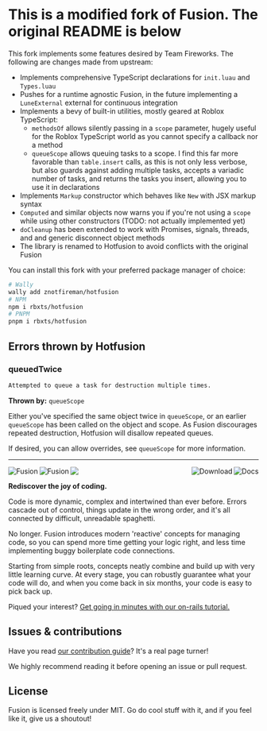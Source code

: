 # This is a modified fork of Fusion. The original README is below

This fork implements some features desired by Team Fireworks. The following are
changes made from upstream:

- Implements comprehensive TypeScript declarations for `init.luau` and
  `Types.luau`
- Pushes for a runtime agnostic Fusion, in the future implementing a
  `LuneExternal` external for continuous integration
- Implements a bevy of built-in utilities, mostly geared at Roblox TypeScript:
  - `methodsOf` allows silently passing in a `scope` parameter, hugely useful
    for the Roblox TypeScript world as you cannot specify a callback nor a
    method
  - `queueScope` allows queuing tasks to a scope. I find this far more
    favorable than `table.insert` calls, as this is not only less verbose, but
    also guards against adding multiple tasks, accepts a variadic number of
    tasks, and returns the tasks you insert, allowing you to use it in
    declarations
- Implements `Markup` constructor which behaves like `New` with JSX markup
  syntax
- `Computed` and similar objects now warns you if you're not using a `scope`
  while using other constructors (TODO: not actually implemented yet)
- `doCleanup` has been extended to work with Promises, signals, threads, and
  and generic disconnect object methods
- The library is renamed to Hotfusion to avoid conflicts with the original
  Fusion

You can install this fork with your preferred package manager of choice:

```bash
# Wally
wally add znotfireman/hotfusion
# NPM
npm i rbxts/hotfusion
# PNPM
pnpm i rbxts/hotfusion
```

## Errors thrown by Hotfusion

### queuedTwice

```txt
Attempted to queue a task for destruction multiple times.
```

**Thrown by:** `queueScope`

Either you've specified the same object twice in `queueScope`, or an earlier
`queueScope` has been called on the object and scope. As Fusion discourages
repeated destruction, Hotfusion will disallow repeated queues.

If desired, you can allow overrides, see `queueScope` for more information.

---

<img align="left" src="./gh-assets/logo-dark-theme.svg#gh-dark-mode-only" alt="Fusion"><img align="left" src="./gh-assets/logo-light-theme.svg#gh-light-mode-only" alt="Fusion"><a href="https://elttob.uk/Fusion/latest"><img align="right" src="./gh-assets/link-docs.svg" alt="Docs"></a><a href="https://github.com/Elttob/Fusion/releases"><img align="right" src="./gh-assets/link-download.svg" alt="Download"></a><img src="./gh-assets/clearfloat.svg">

**Rediscover the joy of coding.**

Code is more dynamic, complex and intertwined than ever before. Errors cascade
out of control, things update in the wrong order, and it's all connected by
difficult, unreadable spaghetti.

No longer. Fusion introduces modern 'reactive' concepts for managing code, so
you can spend more time getting your logic right, and less time implementing
buggy boilerplate code connections.

Starting from simple roots, concepts neatly combine and build up with very little
learning curve. At every stage, you can robustly guarantee what your code will
do, and when you come back in six months, your code is easy to pick back up.

Piqued your interest? [Get going in minutes with our on-rails tutorial.](https://elttob.uk/Fusion/latest/tutorials)

## Issues & contributions

Have you read [our contribution guide](/CONTRIBUTING.md)? It's a real page turner!

We highly recommend reading it before opening an issue or pull request.

## License

Fusion is licensed freely under MIT. Go do cool stuff with it, and if you feel
like it, give us a shoutout!
